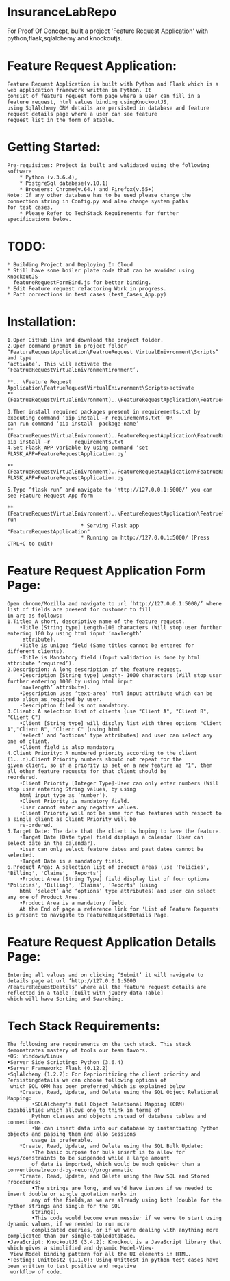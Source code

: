 # InsuranceLabRepo
For Proof Of Concept, built a project 'Feature Request Application' with python,flask,sqlalchemy and knockoutjs.

# Feature Request Application:
	Feature Request Application is built with Python and Flask which is a web application framework written in Python. It
	consist of feature request form page where a user can fill in a feature request, html values binding usingKnockoutJS,
	using SqlAlchemy ORM details are persisted in database and feature request details page where a user can see feature 
	request list in the form of atable. 
    
# Getting Started:
	Pre-requisites: Project is built and validated using the following software
		* Python (v.3.6.4), 
		* PostgreSql database(v.10.1)
		* Browsers: Chrome(v.64.) and Firefox(v.55+)
	Note: If any other database has to be used please change the connection string in Config.py and also change system paths 
	for test cases.
    	* Please Refer to TechStack Requirements for further specifications below.
    
# TODO:
	* Building Project and Deploying In Cloud
	* Still have some boiler plate code that can be avoided using KnockoutJS-
	  featureRequestFormBind.js for better binding.
	* Edit Feature request refactoring Work in progress.
	* Path corrections in test cases (test_Cases_App.py)

# Installation:
	1.Open GitHub link and download the project folder.
	2.Open command prompt in project folder “FeatureRequestApplication\FeatrueRequest VirtualEnivronment\Scripts” and type
	‘activate’. This will activate the ‘FeatrueRequestVirtualEnivronmentironment’.

	**.. \Feature Request Application\FeatrueRequestVirtualEnivronment\Scripts>activate
	**(FeatrueRequestVirtualEnivronment)..\FeatureRequestApplication\FeatrueRequestVirtualEnivronment\Scripts>
		
	3.Then install required packages present in requirements.txt by executing command ‘pip install –r requirements.txt’ OR
	can run command ‘pip install  package-name’
	**(FeatrueRequestVirtualEnivronment)..FeatureRequestApplication\FeatrueRequestVirtualEnivronment\Scripts> pip install –r 		requirements.txt
	4.Set Flask_APP variable by using command ‘set FLASK_APP=FeatureRequestApplication.py’
	
	**(FeatrueRequestVirtualEnivronment)..FeatureRequestApplication\FeatrueRequestVirtualEnivronment\Scripts>set FLASK_APP=FeatureRequestApplication.py
        
	5.Type ‘flask run’ and navigate to ‘http://127.0.0.1:5000/’ you can see Feature Request App form
	
	**(FeatrueRequestVirtualEnivronment)..\FeatureRequestApplication\FeatrueRequestVirtualEnivronment>flask run
 							* Serving Flask app "FeatureRequestApplication"
 							* Running on http://127.0.0.1:5000/ (Press CTRL+C to quit)
 						
 # Feature Request Application Form Page:
 	Open chrome/Mozilla and navigate to url ‘http://127.0.0.1:5000/’ where list of fields are present for customer to fill
	in are as follows:
	1.Title: A short, descriptive name of the feature request.
		•Title [String type] Length-100 characters (Will stop user further entering 100 by using html input ‘maxlength’
		 attribute).
		•Title is unique field (Same titles cannot be entered for different clients).
		•Title is Mandatory field (Input validation is done by html attribute ‘required’).
	2.Description: A long description of the feature request.
		•Description [String type] Length- 1000 characters (Will stop user further entering 1000 by using html input 
		‘maxlength’ attribute).
		•Description uses ‘text-area’ html input attribute which can be auto align as required by user.
		•Description filed is not mandatory.
	3.Client: A selection list of clients (use "Client A", "Client B", "Client C")
		•Client [String type] will display list with three options "Client A","Client B", "Client C" (using html  
		‘select’ and ‘options’ type attributes) and user can select any one of client.
		•Client field is also mandatory
	4.Client Priority: A numbered priority according to the client (1...n).Client Priority numbers should not repeat for the 
	given client, so if a priority is set on a new feature as "1", then all other feature requests for that client should be 
	reordered.
		•Client Priority [Integer Type]-User can only enter numbers (Will stop user entering String values, by using 
		html input type as ‘number’).
		•Client Priority is mandatory field.
		•User cannot enter any negative values.
		•Client Priority will not be same for two features with respect to a single client as Client Priority will be 
		re-ordered.
	5.Target Date: The date that the client is hoping to have the feature.
		•Target Date [Date type] field displays a calendar (User can select date in the calendar).
		•User can only select feature dates and past dates cannot be selected.
		•Target Date is a mandatory field.
	6.Product Area: A selection list of product areas (use 'Policies', 'Billing', 'Claims', 'Reports')
		•Product Area [String Type] field display list of four options 'Policies', 'Billing', 'Claims', 'Reports' (using 
		html ‘select’ and ‘options’ type attributes) and user can select any one of Product Area.
		•Product Area is a mandatory field.
    	At the End of page a reference link for 'List of Feature Requests' is present to navigate to FeatureRequestDetails Page.
        
# Feature Request Application Details Page:
	Entering all values and on clicking ‘Submit’ it will navigate to details page at url ‘http://127.0.0.1:5000
	/FeatureRequestDeatils’ where all the feature request details are reflected in a table [built with jQuery data Table]
	which will have Sorting and Searching.
	
# Tech Stack Requirements:
	The following are requirements on the tech stack. This stack demonstrates mastery of tools our team favors.
	•OS: Windows/Linux
	•Server Side Scripting: Python (3.6.4)
	•Server Framework: Flask (0.12.2)
	•SqlAlchemy (1.2.2): For Reprioritizing the client priority and Persistingdetails we can choose following options of
	 which SQL ORM has been preferred which is explained below
		*Create, Read, Update, and Delete using the SQL Object Relational Mapping:
			•SQLAlchemy's full Object Relational Mapping (ORM) capabilities which allows one to think in terms of 
			Python classes and objects instead of database tables and connections.
			•We can insert data into our database by instantiating Python objects and passing them and also Sessions 
			usage is preferable.
		*Create, Read, Update, and Delete using the SQL Bulk Update:
			•The basic purpose for bulk insert is to allow for keys/constraints to be suspended while a large amount
			of data is imported, which would be much quicker than a conventionalrecord-by-record/programmatic
		*Create, Read, Update, and Delete using the Raw SQL and Stored Procedures:
			•The strings are long, and we'd have issues if we needed to insert double or single quotation marks in
			any of the fields,as we are already using both (double for the Python strings and single for the SQL
			strings).
			•This code would become even messier if we were to start using dynamic values, if we needed to run more
			complicated queries, or if we were dealing with anything more complicated than our single-tabledatabase.
	•JavaScript: KnockoutJS (3.4.2): Knockout is a JavaScript library that which gives a simplified and dynamic Model-View-
	 View Model binding pattern for all the UI elements in HTML.
	•Testing: Unittest2 (1.1.0): Using Unittest in python test cases have been written to test positive and negative 
	 workflow of code. 


                


